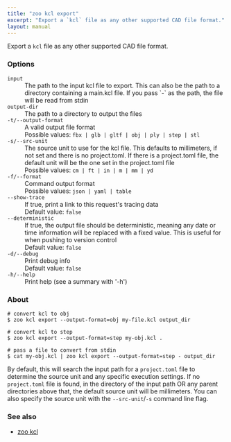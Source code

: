 ```yaml
---
title: "zoo kcl export"
excerpt: "Export a `kcl` file as any other supported CAD file format."
layout: manual
---
```


Export a `kcl` file as any other supported CAD file format.

### Options

<dl class="flags">
   <dt><code>input</code></dt>
   <dd>The path to the input kcl file to export. This can also be the path to a directory containing a main.kcl file. If you pass `-` as the path, the file will be read from stdin</dd>

   <dt><code>output-dir</code></dt>
   <dd>The path to a directory to output the files</dd>

   <dt><code>-t/--output-format</code></dt>
   <dd>A valid output file format<br/>Possible values: <code>fbx | glb | gltf | obj | ply | step | stl</code></dd>

   <dt><code>-s/--src-unit</code></dt>
   <dd>The source unit to use for the kcl file. This defaults to millimeters, if not set and there is no project.toml. If there is a project.toml file, the default unit will be the one set in the project.toml file<br/>Possible values: <code>cm | ft | in | m | mm | yd</code></dd>

   <dt><code>-f/--format</code></dt>
   <dd>Command output format<br/>Possible values: <code>json | yaml | table</code></dd>

   <dt><code>--show-trace</code></dt>
   <dd>If true, print a link to this request's tracing data<br/>Default value: <code>false</code></dd>

   <dt><code>--deterministic</code></dt>
   <dd>If true, the output file should be deterministic, meaning any date or time information will be replaced with a fixed value. This is useful for when pushing to version control<br/>Default value: <code>false</code></dd>

   <dt><code>-d/--debug</code></dt>
   <dd>Print debug info<br/>Default value: <code>false</code></dd>

   <dt><code>-h/--help</code></dt>
   <dd>Print help (see a summary with '-h')</dd>
</dl>


### About

```
# convert kcl to obj
$ zoo kcl export --output-format=obj my-file.kcl output_dir

# convert kcl to step
$ zoo kcl export --output-format=step my-obj.kcl .

# pass a file to convert from stdin
$ cat my-obj.kcl | zoo kcl export --output-format=step - output_dir
```

By default, this will search the input path for a `project.toml` file to determine the source
unit and any specific execution settings. If no `project.toml` file is found, in the directory
of the input path OR any parent directories above that, the default
source unit will be millimeters. You can also specify the source unit with the
`--src-unit`/`-s` command line flag.

### See also

* [zoo kcl](./zoo_kcl)